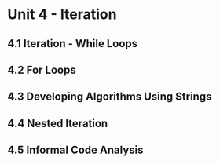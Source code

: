 # Unit 4 - Iteration

## 4.1 Iteration - While Loops
## 4.2 For Loops
## 4.3 Developing Algorithms Using Strings
## 4.4 Nested Iteration
## 4.5 Informal Code Analysis 

